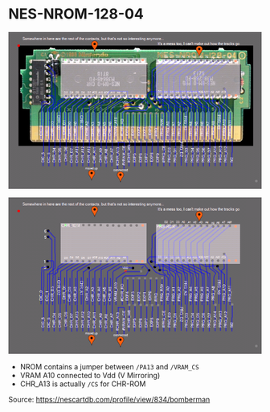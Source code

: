 # NES-NROM-128-04

![1](1.png)

![2](2.png)

- NROM contains a jumper between `/PA13` and `/VRAM_CS`
- VRAM A10 connected to Vdd (V Mirroring)
- CHR_A13 is actually `/CS` for CHR-ROM

Source: https://nescartdb.com/profile/view/834/bomberman
